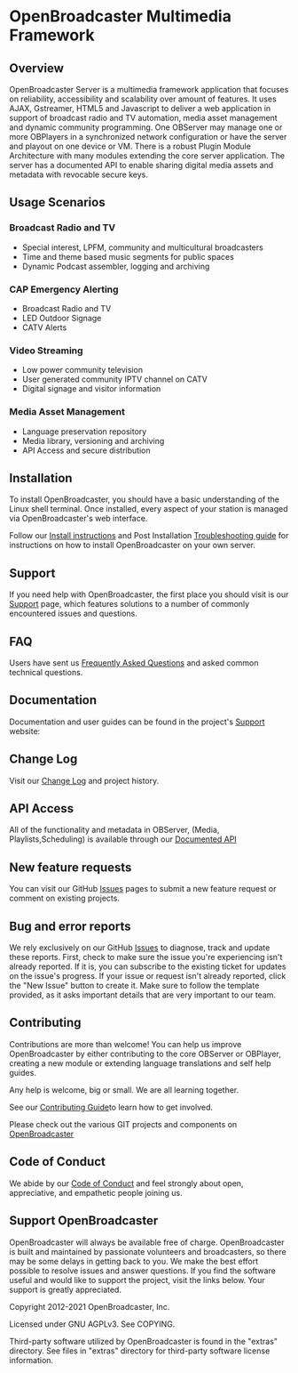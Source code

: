 #  OpenBroadcaster Multimedia Framework

## Overview

OpenBroadcaster Server is a multimedia framework application that focuses on reliability, accessibility and scalability over amount of features.  It uses AJAX, Gstreamer, HTML5 and Javascript to deliver a web application in support of broadcast radio and TV automation, media asset management and dynamic community programming.  One OBServer may manage one or more OBPlayers in a synchronized network configuration or have the server and playout on one device or VM.   There is a robust Plugin Module Architecture with many modules extending the core server application.  The server has a documented API to enable sharing digital media assets and metadata with revocable secure keys.

## Usage Scenarios

### Broadcast Radio and TV

* Special interest, LPFM, community and multicultural broadcasters
* Time and theme based music segments for public spaces
* Dynamic Podcast assembler, logging and archiving

### CAP Emergency Alerting

* Broadcast Radio and TV 
* LED Outdoor Signage
* CATV Alerts

### Video Streaming

* Low power community television 
* User generated community IPTV channel on CATV
* Digital signage and visitor information 

### Media Asset Management

* Language preservation repository
* Media library, versioning and archiving
* API Access and secure distribution

## Installation

To install OpenBroadcaster, you should have a basic understanding of the Linux shell terminal. Once installed, every aspect of your station is managed via OpenBroadcaster's web interface.

Follow our [Install instructions](https://github.com/openbroadcaster/observer/blob/main/install.txt) and Post Installation [Troubleshooting guide](https://support.openbroadcaster.com/troubleshooting#post-installation-server-troubleshooting) for instructions on how to install OpenBroadcaster on your own server.

## Support

If you need help with OpenBroadcaster, the first place you should visit is our [Support](https://support.openbroadcaster.com/) page, which features solutions to a number of commonly encountered issues and questions.

## FAQ

Users have sent us [Frequently Asked Questions](https://openbroadcaster.com/knowledge/frequently-asked-questions) and asked common technical questions.

## Documentation

Documentation and user guides can be found in the project's [Support](https://support.openbroadcaster.com) website: 

## Change Log

Visit our [Change Log](https://openbroadcaster.com/resource/change-log) and project history.

## API Access

All of the functionality and metadata in OBServer, (Media, Playlists,Scheduling) is available through our [Documented API](https://docs.openbroadcaster.com/wip/)

## New feature requests

You can visit our GitHub [Issues](https://github.com/openbroadcaster/observer/issues) pages to submit a new feature request or comment on existing projects.

## Bug and error reports

We rely exclusively on our GitHub [Issues](https://github.com/openbroadcaster/observer/issues) to diagnose, track and update these reports. First, check to make sure the issue you're experiencing isn't already reported. If it is, you can subscribe to the existing ticket for updates on the issue's progress. If your issue or request isn't already reported, click the "New Issue" button to create it. Make sure to follow the template provided, as it asks important details that are very important to our team.

## Contributing

Contributions are more than welcome! You can help us improve OpenBroadcaster by either contributing to the core OBServer or OBPlayer, creating a new module or extending language translations and self help guides. 

Any help is welcome, big or small. We are all learning together.

See our [Contributing Guide](https://github.com/openbroadcaster/observer/blob/main/CONTRIBUTING.MD)to learn how to get involved.

Please check out the various GIT projects and components on [OpenBroadcaster](https://github.com/openbroadcaster)

## Code of Conduct

We abide by our [Code of Conduct](https://github.com/openbroadcaster/observer/blob/83c050d1c934b09f5c3c5e7ef0aa338e01af9bf2/CODE_OF_CONDUCT.md) and feel strongly about open, appreciative, and empathetic people joining us. 

## Support OpenBroadcaster

OpenBroadcaster will always be available free of charge. OpenBroadcaster is built and maintained by passionate volunteers and broadcasters, so there may be some delays in getting back to you. We make the best effort possible to resolve issues and answer questions. If you find the software useful and would like to support the project, visit the links below. Your support is greatly appreciated.

Copyright 2012-2021 OpenBroadcaster, Inc.

Licensed under GNU AGPLv3.  See COPYING.

Third-party software utilized by OpenBroadcaster is found in the "extras" directory.
See files in "extras" directory for third-party software license information.

